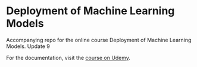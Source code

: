 # Deployment of Machine Learning Models
Accompanying repo for the online course Deployment of Machine Learning Models.
Update 9

For the documentation, visit the [course on Udemy](https://www.udemy.com/deployment-of-machine-learning-models/?couponCode=TIDREPO).
